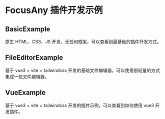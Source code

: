 # FocusAny 插件开发示例

## BasicExample

原生 HTML、CSS、JS 开发，无任何框架，可以查看到最基础的插件开发方式。

## FileEditorExample

基于 vue3 + vite + tailwindcss 开发的基础文件编辑器，可以使用很轻量的方式集成一些文件编辑器。

## VueExample

基于 vue3 + vite + tailwindcss 开发的插件示例，可以查看到如何使用 vue3 开发插件。


